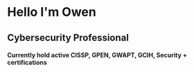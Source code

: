 <h1>Hello I'm Owen</h1>

<h2>Cybersecurity Professional</h2><h4>Currently hold active CISSP, GPEN, GWAPT, GCIH, Security + certifications</h4>

<!--

**owenrousu/owenrousu** is a ✨ _special_ ✨ repository because its `README.md` (this file) appears on your GitHub profile.

Here are some ideas to get you started:

- 🔭 I’m currently working on ...
- 🌱 I’m currently learning ...
- 👯 I’m looking to collaborate on ...
- 🤔 I’m looking for help with ...
- 💬 Ask me about ...
- 📫 How to reach me: ...
- 😄 Pronouns: ...
- ⚡ Fun fact: ...
-->
